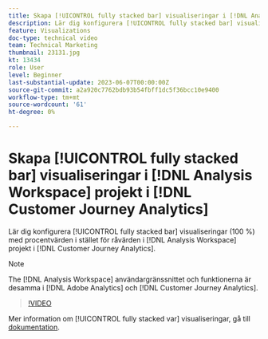 ```yaml
---
title: Skapa [!UICONTROL fully stacked bar] visualiseringar i [!DNL Analysis Workspace] projekt
description: Lär dig konfigurera [!UICONTROL fully stacked bar] visualiseringar med procentvärden i stället för råvärden i [!DNL Analysis Workspace] projekt i [!DNL Customer Journey Analytics].
feature: Visualizations
doc-type: technical video
team: Technical Marketing
thumbnail: 23131.jpg
kt: 13434
role: User
level: Beginner
last-substantial-update: 2023-06-07T00:00:00Z
source-git-commit: a2a920c7762bdb93b54fbff1dc5f36bcc10e9400
workflow-type: tm+mt
source-wordcount: '61'
ht-degree: 0%

---
```


# Skapa [!UICONTROL fully stacked bar] visualiseringar i [!DNL Analysis Workspace] projekt i [!DNL Customer Journey Analytics]

Lär dig konfigurera [!UICONTROL fully stacked bar] visualiseringar (100 %) med procentvärden i stället för råvärden i [!DNL Analysis Workspace] projekt i [!DNL Customer Journey Analytics].

>[!NOTE]
>
>The [!DNL Analysis Workspace] användargränssnittet och funktionerna är desamma i [!DNL Adobe Analytics] och [!DNL Customer Journey Analytics].

>[!VIDEO](https://video.tv.adobe.com/v/23131/?quality=12&learn=on)

Mer information om [!UICONTROL fully stacked var] visualiseringar, gå till [dokumentation](https://experienceleague.adobe.com/docs/analytics-platform/using/cja-workspace/visualizations/bar.html).
